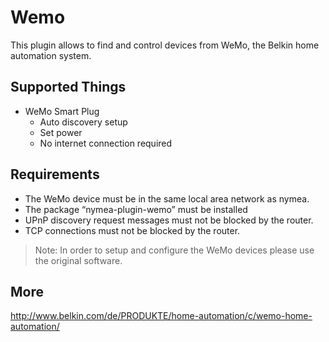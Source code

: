 # Wemo

This plugin allows to find and control devices from WeMo, the Belkin home automation system.

## Supported Things

* WeMo Smart Plug
	* Auto discovery setup
	* Set power
	* No internet connection required

## Requirements

* The WeMo device must be in the same local area network as nymea.
* The package “nymea-plugin-wemo” must be installed
* UPnP discovery request messages must not be blocked by the router.
* TCP connections must not be blocked by the router.
> Note: In order to setup and configure the WeMo devices please use the original software.

## More

[http://www.belkin.com/de/PRODUKTE/home-automation/c/wemo-home-automation/
](https://www.belkin.com/products/wemo-smart-home/)

